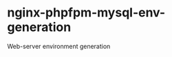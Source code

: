 nginx-phpfpm-mysql-env-generation
=================================

Web-server environment generation 
